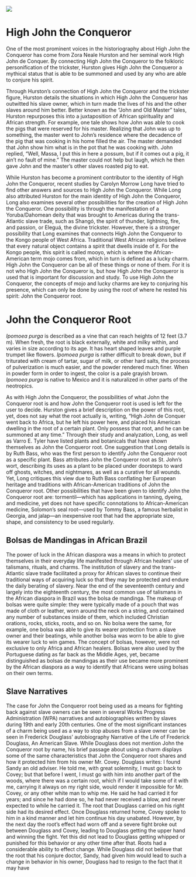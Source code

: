 <a href="https://juncture-digital.org"><img src="https://juncture-digital.org/images/ve-button.png"></a>

<param ve-config 
       title="High John the Conqueror and John the Conqueror Root: Rituals, Charms, and Folklore in the African Diaspora" 
       author="Rashid Nadjib"
       banner="https://upload.wikimedia.org/wikipedia/commons/f/fb/Ipomoea_purga_%28as_Exogonium_purga%29_Bot._Reg._33.49.jpg" 
       layout="vertical">

<!-- Entities discussed throughout the essay are typically defined before the essay text and
     are thus available in all text.  Entity identifiers (QIDs) can be found in either
     Wikipedia or Wikidata (https://www.wikidata.org)> -->
<param ve-entity eid="Q185372"> <!-- Girl with a Pearl Earring painting -->
<param ve-entity eid="Q41264"> <!-- Johannes Vermeer -->
<param ve-entity eid="Q221092"> <!-- Mauritshuis -->
<param ve-entity eid="Q36600"> <!-- The Hague -->

# High John the Conqueror 

One of the most prominent voices in the historiography about High John the Conqueror has come from Zora Neale Hurston and her seminal work High John de Conquer. By connecting High John the Conqueror to the folkloric personification of the trickster, Hurston gives High John the Conqueror a mythical status that is able to be summoned and used by any who are able to conjure his spirit. 

<param ve-image url="https://cdn.shopify.com/s/files/1/0262/6892/6015/files/high_john_480x480.jpg?v=1602642727">
       
Through Hurston’s connection of High John the Conqueror and the trickster figure, Hurston details the situations in which High John the Conqueror has outwitted his slave owner, which in turn made the lives of his and the other slaves around him better. Better known as the “John and Old Master” tales, Hurston repurposes this into a juxtaposition of African spirituality and African strength. For example, one tale shows how John was able to cook the pigs that were reserved for his master. Realizing that John was up to something, the master went to John’s residence where the decadence of the pig that was cooking in his home filled the air. The master demanded that John show him what is in the pot that he was cooking with. John replied, “Well, Massa, I put this in here a possum, but if it comes out a pig, it ain’t no fault of mine.” The master could not help but laugh, which he then gave John and the master’s other slaves roasted pig to eat.

<param ve-image url="https://cdn.shopify.com/s/files/1/0262/6892/6015/files/high_john_480x480.jpg?v=1602642727">
       
While Hurston has become a prominent contributor to the identity of High John the Conqueror, recent studies by Carolyn Morrow Long have tried to find other answers and sources to High John the Conqueror. While Long also attributed Hurston for the main identity of High John the Conqueror, Long also examines several other possibilities for the creation of High John the Conqueror. One possibility is through the manifestation of a Yoruba/Dahomean deity that was brought to Americas during the trans-Atlantic slave trade, such as Shangó, the spirit of thunder, lightning, fire, and passion, or Eleguá, the divine trickster. However, there is a stronger possibility that Long examines that connects High John the Conqueror to the Kongo people of West Africa. Traditional West African religions believe that every natural object contains a spirit that dwells inside of it. For the Kongo people, this spirit is called mooyo, which is where the African-American term mojo comes from, which in turn is defined as a lucky charm. High John the Conqueror can be all of these things or none of them. For it is not who High John the Conqueror is, but how High John the Conqueror is used that is important for discussion and study. To use High John the Conqueror, the concepts of mojo and lucky charms are key to conjuring his presence, which can only be done by using the root of where he rested his spirit: John the Conqueror root.

<param ve-image url="https://cdn.shopify.com/s/files/1/0262/6892/6015/files/high_john_480x480.jpg?v=1602642727">

# John the Conqueror Root
_Ipomoea purga_ is described as a vine that can reach heights of 12 feet (3.7 m). When fresh, the root is black externally, white and milky within, and varies in size according to its age. It has heart shaped leaves and purple trumpet like flowers. _Ipomoea purga_ is rather difficult to break down, but if triturated with cream of tartar, sugar of milk, or other hard salts, the process of pulverization is much easier, and the powder rendered much finer. When in powder form in order to ingest, the color is a pale grayish brown. _Ipomoea purga_ is native to Mexico and it is naturalized in other parts of the neotropics.
<param ve-entity eid=Q1123117>
<param ve-image url="https://upload.wikimedia.org/wikipedia/commons/f/fb/Ipomoea_purga_%28as_Exogonium_purga%29_Bot._Reg._33.49.jpg">

As with High John the Conqueror, the possibilities of what John the Conqueror root is and how John the Conqueror root is used is left for the user to decide. Hurston gives a brief description on the power of this root, yet, does not say what the root actually is, writing, “High John de Conquer went back to Africa, but he left his power here, and placed his American dwelling in the root of a certain plant. Only possess that root, and he can be summoned at any time.” Through their study and analyzation, Long, as well as Varro E. Tyler have listed plants and botanicals that have shown themselves as John the Conqueror root. One suggestion that Long details is by Ruth Bass, who was the first  person to identify John the Conqueror root as a specific plant. Bass attributes John the Conqueror root as St. John’s wort, describing its uses as a plant to be placed under doorsteps to ward off ghosts, witches, and nightmares, as well as a curative for all wounds.  Yet, Long critiques this view due to Ruth Bass conflating her European heritage and traditions with African-American traditions of John the Conqueror root. Other possibilities that have been given to identify John the Conqueror root are: tormentil—which has applications in tanning, dyeing, and medicine, yet does not have specific connotations to African-American medicine, Solomon’s seal root—used by Tommy Bass, a famous herbalist in Georgia, and jalap—an inexpensive root that had the appropriate size, shape, and consistency to be used regularly. 

<param ve-plant-specimen jpid=0.5555/al.ap.specimen.ma603851>

## Bolsas de Mandingas in African Brazil

The power of luck in the African diaspora was a means in which to protect themselves in their everyday life manifested through African healers’ use of talismans, rituals, and charms. The institution of slavery and the trans-Atlantic slave trade facilitated a proxy for African slaves to continue their traditional ways of acquiring luck so that they may be protected and endure the daily berating of slavery. Near the end of the seventeenth century and largely into the eighteenth century, the most common use of talismans in the African diaspora in Brazil was the bolsa de mandinga. The makeup of bolsas were quite simple: they were typically made of a pouch that was made of cloth or leather, worn around the neck on a string, and contained any number of substances inside of them, which included Christian orations, rocks, sticks, roots, and so on. No bolsa were the same, for example, one bolsa was able to give its wearer protection from a slave owner and their beatings, while another bolsa was worn to be able to give its wearer luck to win games. The concept of bolsas, however, were not exclusive to only Africa and African healers. Bolsas were also used by the Portuguese dating as far back as the Middle Ages, yet, became distinguished as bolsas de mandingas as their use became more prominent by the African diaspora as a way to identify that Africans were using bolsas on their own terms.

<param ve-map center="Q155" zoom="4" prefer-geojson>

## Slave Narratives

The case for John the Conqueror root being used as a means for fighting back against slave owners can be seen in several Works Progress Administration (WPA) narratives and autobiographies written by slaves during 19th and early 20th centuries. One of the most significant instances of a charm being used as a way to stop abuses from a slave owner can be seen in Frederick Douglass’ autobiography Narrative of the Life of Frederick Douglass, An American Slave. While Douglass does not mention John the Conqueror root by name, his brief passage about using a charm displays some of the same characteristics that John the Conqueror root shares and how it protected him from his owner Mr. Covey. Douglass writes: I found Sandy an old adviser. He told me, with great solemnity, I must go back to Covey; but that before I went, I must go with him into another part of the woods, where there was a certain root, which if I would take some of it with me, carrying it always on my right side, would render it impossible for Mr. Covey, or any other white man to whip me. He said he had carried it for years; and since he had done so, he had never received a blow, and never expected to while he carried it. The root that Douglass carried on his right side had its desired effect. Once Douglass returned home, Covey spoke to him in a kind manner and let him continue his day unabated. However, by the next day the root’s effect had worn off and a severe fight broke out between Douglass and Covey, leading to Douglass getting the upper hand and winning the fight. Yet this did not lead to Douglass getting whipped or punished for this behavior or any other time after that. Roots had a considerable ability to effect change. While Douglass did not believe that the root that his conjure doctor, Sandy, had given him would lead to such a change in behavior in his owner, Douglass had to resign to the fact that it may have

<param ve-image 
       label="High John the Conqueror" 
       description="painting by Johannes Vermeer" 
       license="public domain" 
       url="https://chroniclesofharriet.files.wordpress.com/2013/05/folk-2.jpg">
<param ve-map center="Q155" zoom="5">
